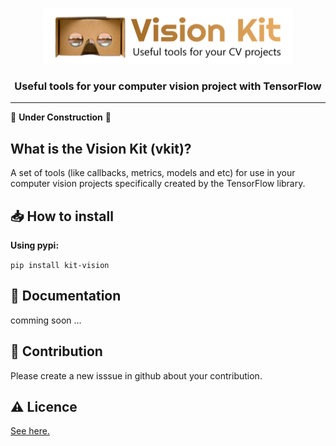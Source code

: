 <p align="center">
  <img  width="400" height="89" src="https://github.com/mehrdad-dev/vision-kit/blob/main/assets/vision-kit.png" alt="vision kit, mehrdad mohammadian,vkit" />
</p>

<h3 align="center" dir=rtl>
Useful tools for your computer vision project with TensorFlow
</h3>
 

---

🚧 **Under Construction** 🚧

## What is the Vision Kit (vkit)?
A set of tools (like callbacks, metrics, models and etc) for use in your computer vision projects specifically created by the TensorFlow library.

## 📥 How to install

**Using pypi:**

`pip install kit-vision`

## 📒 Documentation
comming soon ...


## 🤝 Contribution 
Please create a new isssue in github about your contribution.

## ⚠️ Licence
[See here.](https://github.com/mehrdad-dev/vision-kit/blob/main/LICENSE)





